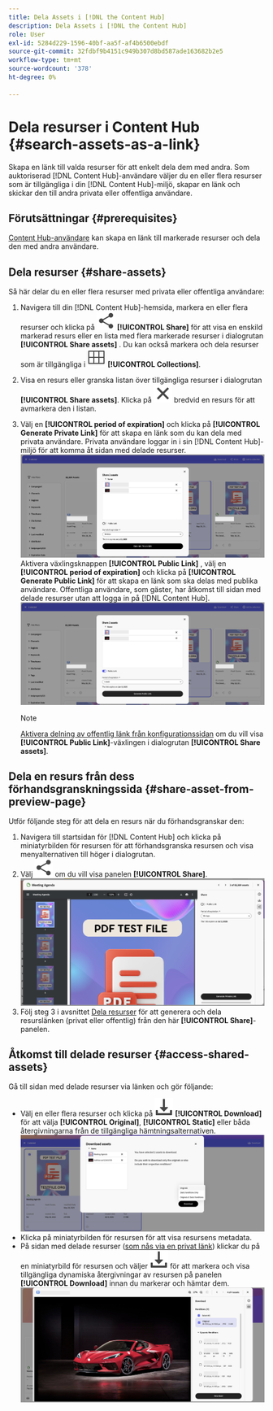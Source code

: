 ```yaml
---
title: Dela Assets i [!DNL the Content Hub]
description: Dela Assets i [!DNL the Content Hub]
role: User
exl-id: 5284d229-1596-40bf-aa5f-af4b6500ebdf
source-git-commit: 32fdbf9b4151c949b307d8bd587ade163682b2e5
workflow-type: tm+mt
source-wordcount: '378'
ht-degree: 0%

---
```


# Dela resurser i Content Hub {#search-assets-as-a-link}

Skapa en länk till valda resurser för att enkelt dela dem med andra. Som auktoriserad [!DNL Content Hub]-användare väljer du en eller flera resurser som är tillgängliga i din [!DNL Content Hub]-miljö, skapar en länk och skickar den till andra privata eller offentliga användare.

## Förutsättningar {#prerequisites}

[Content Hub-användare](deploy-content-hub.md#onboard-content-hub-users) kan skapa en länk till markerade resurser och dela den med andra användare.

## Dela resurser {#share-assets}

Så här delar du en eller flera resurser med privata eller offentliga användare:
1. Navigera till din [!DNL Content Hub]-hemsida, markera en eller flera resurser och klicka på ![ dela ](/help/assets/assets/share.svg) **[!UICONTROL Share]** för att visa en enskild markerad resurs eller en lista med flera markerade resurser i dialogrutan **[!UICONTROL Share assets]** .
Du kan också markera och dela resurser som är tillgängliga i ![samlingar](/help/assets/assets/Smock_Collection_18_N.svg) **[!UICONTROL Collections]**.
1. Visa en resurs eller granska listan över tillgängliga resurser i dialogrutan **[!UICONTROL Share assets]**. Klicka på ![avmarkera](/help/assets/assets/Close.svg) bredvid en resurs för att avmarkera den i listan.
1. Välj en **[!UICONTROL period of expiration]** och klicka på **[!UICONTROL Generate Private Link]** för att skapa en länk som du kan dela med privata användare. Privata användare loggar in i sin [!DNL Content Hub]-miljö för att komma åt sidan med delade resurser.
   ![privat och offentlig länk](/help/assets/assets/private-and-public-link.png)
Aktivera växlingsknappen **[!UICONTROL Public Link]** , välj en **[!UICONTROL period of expiration]** och klicka på **[!UICONTROL Generate Public Link]** för att skapa en länk som ska delas med publika användare. Offentliga användare, som gäster, har åtkomst till sidan med delade resurser utan att logga in på [!DNL Content Hub].
   ![privat och offentlig länk](/help/assets/assets/public-and-private-link.png)

   >[!NOTE]
   > 
   > [Aktivera delning av offentlig länk från konfigurationssidan](/help/assets/configure-content-hub-ui-options.md#enable-public-link-sharing) om du vill visa **[!UICONTROL Public Link]**-växlingen i dialogrutan **[!UICONTROL Share assets]**.

## Dela en resurs från dess förhandsgranskningssida {#share-asset-from-preview-page}

Utför följande steg för att dela en resurs när du förhandsgranskar den:

1. Navigera till startsidan för [!DNL Content Hub] och klicka på miniatyrbilden för resursen för att förhandsgranska resursen och visa menyalternativen till höger i dialogrutan.
1. Välj ![dela](/help/assets/assets/share.svg) om du vill visa panelen **[!UICONTROL Share]**.
   ![dela resurs vid förhandsgranskning](/help/assets/assets/share-assets-from-share-panel.png)
1. Följ steg 3 i avsnittet [Dela resurser](#share-assets) för att generera och dela resurslänken (privat eller offentlig) från den här **[!UICONTROL Share]**-panelen.

## Åtkomst till delade resurser {#access-shared-assets}

Gå till sidan med delade resurser via länken och gör följande:

* Välj en eller flera resurser och klicka på ![download](/help/assets/assets/download-icon.svg) **[!UICONTROL Download]** för att välja **[!UICONTROL Original]**, **[!UICONTROL Static]** eller båda återgivningarna från de tillgängliga hämtningsalternativen.
  ![](/help/assets/assets/download-shared-assets.png)
* Klicka på miniatyrbilden för resursen för att visa resursens metadata.
* På sidan med delade resurser ([som nås via en privat länk](#share-assets)) klickar du på en miniatyrbild för resursen och väljer ![hämta](/help/assets/assets/download-icon.svg) för att markera och visa tillgängliga dynamiska återgivningar av resursen på panelen **[!UICONTROL Download]** innan du markerar och hämtar dem.
  ![](/help/assets/assets/download-renditions-shared-assets-page.png)





